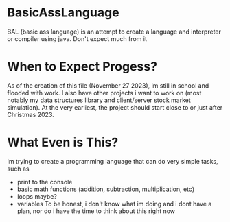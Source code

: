 # BasicAssLanguage
BAL (basic ass language) is an attempt to create a language and interpreter or compiler using java. Don't expect much from it

# When to Expect Progess?
As of the creation of this file (November 27 2023), im still in school and flooded with work.
I also have other projects i want to work on (most notably my data structures library and client/server stock market simulation).
At the very earliest, the project should start close to or just after Christmas 2023.

# What Even is This?
Im trying to create a programming language that can do very simple tasks, such as
- print to the console
- basic math functions (addition, subtraction, multiplication, etc)
- loops maybe?
- variables
To be honest, i don't know what im doing and i dont have a plan, nor do i have the time to think about this right now
